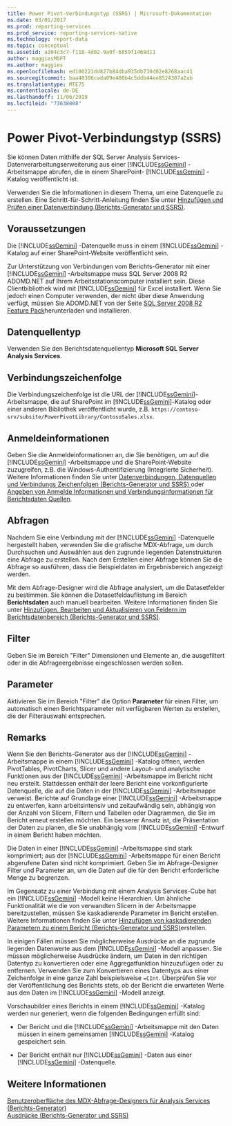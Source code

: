 ```yaml
---
title: Power Pivot-Verbindungstyp (SSRS) | Microsoft-Dokumentation
ms.date: 03/01/2017
ms.prod: reporting-services
ms.prod_service: reporting-services-native
ms.technology: report-data
ms.topic: conceptual
ms.assetid: a104c3c7-f118-4d02-9a0f-6859f1469d11
author: maggiesMSFT
ms.author: maggies
ms.openlocfilehash: ed100221dd827b84dba935db730d02e8268aac41
ms.sourcegitcommit: baa40306cada09e480b4c5ddb44ee8524307a2ab
ms.translationtype: MTE75
ms.contentlocale: de-DE
ms.lasthandoff: 11/06/2019
ms.locfileid: "73638008"
---
```

# <a name="power-pivot-connection-type-ssrs"></a>Power Pivot-Verbindungstyp (SSRS)
  Sie können Daten mithilfe der SQL Server Analysis Services-Datenverarbeitungserweiterung aus einer [!INCLUDE[ssGemini](../../includes/ssgemini-md.md)] -Arbeitsmappe abrufen, die in einem SharePoint- [!INCLUDE[ssGemini](../../includes/ssgemini-md.md)] -Katalog veröffentlicht ist.  
  
 Verwenden Sie die Informationen in diesem Thema, um eine Datenquelle zu erstellen. Eine Schritt-für-Schritt-Anleitung finden Sie unter [Hinzufügen und Prüfen einer Datenverbindung &#40;Berichts-Generator und SSRS&#41;](../../reporting-services/report-data/add-and-verify-a-data-connection-report-builder-and-ssrs.md).  
  
## <a name="prerequisites"></a>Voraussetzungen  
 Die [!INCLUDE[ssGemini](../../includes/ssgemini-md.md)] -Datenquelle muss in einem [!INCLUDE[ssGemini](../../includes/ssgemini-md.md)] -Katalog auf einer SharePoint-Website veröffentlicht sein.  
  
 Zur Unterstützung von Verbindungen vom Berichts-Generator mit einer [!INCLUDE[ssGemini](../../includes/ssgemini-md.md)] -Arbeitsmappe muss SQL Server 2008 R2 ADOMD.NET auf Ihrem Arbeitsstationscomputer installiert sein. Diese Clientbibliothek wird mit [!INCLUDE[ssGemini](../../includes/ssgemini-md.md)] für Excel installiert. Wenn Sie jedoch einen Computer verwenden, der nicht über diese Anwendung verfügt, müssen Sie ADOMD.NET von der Seite [SQL Server 2008 R2 Feature Pack](https://www.microsoft.com/download/details.aspx?id=16978)herunterladen und installieren.  
  
## <a name="data-source-type"></a>Datenquellentyp  
 Verwenden Sie den Berichtsdatenquellentyp **Microsoft SQL Server Analysis Services**.  
  
## <a name="connection-string"></a>Verbindungszeichenfolge  
 Die Verbindungszeichenfolge ist die URL der [!INCLUDE[ssGemini](../../includes/ssgemini-md.md)]-Arbeitsmappe, die auf SharePoint im [!INCLUDE[ssGemini](../../includes/ssgemini-md.md)]-Katalog oder einer anderen Bibliothek veröffentlicht wurde, z.B. `https://contoso-srv/subsite/PowerPivotLibrary/ContosoSales.xlsx`.  
  
## <a name="credentials"></a>Anmeldeinformationen  
 Geben Sie die Anmeldeinformationen an, die Sie benötigen, um auf die [!INCLUDE[ssGemini](../../includes/ssgemini-md.md)] -Arbeitsmappe und die SharePoint-Website zuzugreifen, z.B. die Windows-Authentifizierung (Integrierte Sicherheit). Weitere Informationen finden Sie unter [Datenverbindungen, Datenquellen und Verbindungs Zeichenfolgen &#40;Berichts-Generator und SSRS&#41; ](../../reporting-services/report-data/data-connections-data-sources-and-connection-strings-report-builder-and-ssrs.md) oder [Angeben von Anmelde Informationen und Verbindungsinformationen für Berichtsdaten Quellen](specify-credential-and-connection-information-for-report-data-sources.md).  
  
## <a name="queries"></a>Abfragen  
 Nachdem Sie eine Verbindung mit der [!INCLUDE[ssGemini](../../includes/ssgemini-md.md)] -Datenquelle hergestellt haben, verwenden Sie die grafische MDX-Abfrage, um durch Durchsuchen und Auswählen aus den zugrunde liegenden Datenstrukturen eine Abfrage zu erstellen. Nach dem Erstellen einer Abfrage können Sie die Abfrage so ausführen, dass die Beispieldaten im Ergebnisbereich angezeigt werden.  
  
 Mit dem Abfrage-Designer wird die Abfrage analysiert, um die Datasetfelder zu bestimmen. Sie können die Datasetfeldauflistung im Bereich **Berichtsdaten** auch manuell bearbeiten. Weitere Informationen finden Sie unter [Hinzufügen, Bearbeiten und Aktualisieren von Feldern im Berichtsdatenbereich &#40;Berichts-Generator und SSRS&#41;](../../reporting-services/report-data/add-edit-refresh-fields-in-the-report-data-pane-report-builder-and-ssrs.md).  
  
## <a name="filters"></a>Filter  
 Geben Sie im Bereich "Filter" Dimensionen und Elemente an, die ausgefiltert oder in die Abfrageergebnisse eingeschlossen werden sollen.  
  
## <a name="parameters"></a>Parameter  
 Aktivieren Sie im Bereich "Filter" die Option **Parameter** für einen Filter, um automatisch einen Berichtsparameter mit verfügbaren Werten zu erstellen, die der Filterauswahl entsprechen.  
  
## <a name="remarks"></a>Remarks  
 Wenn Sie den Berichts-Generator aus der [!INCLUDE[ssGemini](../../includes/ssgemini-md.md)] -Arbeitsmappe in einem [!INCLUDE[ssGemini](../../includes/ssgemini-md.md)] -Katalog öffnen, werden PivotTables, PivotCharts, Slicer und andere Layout- und analytische Funktionen aus der [!INCLUDE[ssGemini](../../includes/ssgemini-md.md)] -Arbeitsmappe im Bericht nicht neu erstellt. Stattdessen enthält der leere Bericht eine vorkonfigurierte Datenquelle, die auf die Daten in der [!INCLUDE[ssGemini](../../includes/ssgemini-md.md)] -Arbeitsmappe verweist. Berichte auf Grundlage einer [!INCLUDE[ssGemini](../../includes/ssgemini-md.md)] -Arbeitsmappe zu entwerfen, kann arbeitsintensiv und zeitaufwändig sein, abhängig von der Anzahl von Slicern, Filtern und Tabellen oder Diagrammen, die Sie im Bericht erneut erstellen möchten. Ein besserer Ansatz ist, die Präsentation der Daten zu planen, die Sie unabhängig vom [!INCLUDE[ssGemini](../../includes/ssgemini-md.md)] -Entwurf in einem Bericht haben möchten.  
  
 Die Daten in einer [!INCLUDE[ssGemini](../../includes/ssgemini-md.md)] -Arbeitsmappe sind stark komprimiert; aus der [!INCLUDE[ssGemini](../../includes/ssgemini-md.md)] -Arbeitsmappe für einen Bericht abgerufene Daten sind nicht komprimiert. Geben Sie im Abfrage-Designer Filter und Parameter an, um die Daten auf die für den Bericht erforderliche Menge zu begrenzen.  
  
 Im Gegensatz zu einer Verbindung mit einem Analysis Services-Cube hat ein [!INCLUDE[ssGemini](../../includes/ssgemini-md.md)] -Modell keine Hierarchien. Um ähnliche Funktionalität wie die von verwandten Slicern in der Arbeitsmappe bereitzustellen, müssen Sie kaskadierende Parameter im Bericht erstellen. Weitere Informationen finden Sie unter [Hinzufügen von kaskadierenden Parametern zu einem Bericht &#40;Berichts-Generator und SSRS&#41;](../../reporting-services/report-design/add-cascading-parameters-to-a-report-report-builder-and-ssrs.md)erstellen.  
  
 In einigen Fällen müssen Sie möglicherweise Ausdrücke an die zugrunde liegenden Datenwerte aus dem [!INCLUDE[ssGemini](../../includes/ssgemini-md.md)] -Modell anpassen. Sie müssen möglicherweise Ausdrücke ändern, um Daten in den richtigen Datentyp zu konvertieren oder eine Aggregatfunktion hinzuzufügen oder zu entfernen. Verwenden Sie zum Konvertieren eines Datentyps aus einer Zeichenfolge in eine ganze Zahl beispielsweise `=CInt`. Überprüfen Sie vor der Veröffentlichung des Berichts stets, ob der Bericht die erwarteten Werte aus den Daten im [!INCLUDE[ssGemini](../../includes/ssgemini-md.md)] -Modell anzeigt.  
  
 Vorschaubilder eines Berichts in einem [!INCLUDE[ssGemini](../../includes/ssgemini-md.md)] -Katalog werden nur generiert, wenn die folgenden Bedingungen erfüllt sind:  
  
-   Der Bericht und die [!INCLUDE[ssGemini](../../includes/ssgemini-md.md)] -Arbeitsmappe mit den Daten müssen in einem gemeinsamen [!INCLUDE[ssGemini](../../includes/ssgemini-md.md)] -Katalog gespeichert sein.  
  
-   Der Bericht enthält nur [!INCLUDE[ssGemini](../../includes/ssgemini-md.md)] -Daten aus einer [!INCLUDE[ssGemini](../../includes/ssgemini-md.md)] -Datenquelle.  
  
## <a name="see-also"></a>Weitere Informationen  
 [Benutzeroberfläche des MDX-Abfrage-Designers für Analysis Services &#40;Berichts-Generator&#41;](https://msdn.microsoft.com/library/7e288eee-2d37-485e-a6a0-dbba5e041e26)   
 [Ausdrücke &#40;Berichts-Generator und SSRS&#41;](../../reporting-services/report-design/expressions-report-builder-and-ssrs.md)  
  
  
